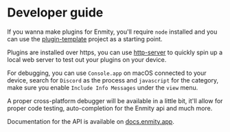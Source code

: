 # Developer guide

If you wanna make plugins for Enmity, you'll require `node` installed and you can use the [plugin-template](https://github.com/NotZoeyDev/Enmity-Plugins/tree/main/PluginTemplate) project as a starting point.

Plugins are installed over https, you can use [http-server](https://www.npmjs.com/package/http-server) to quickly spin up a local web server to test out your plugins on your device.

For debugging, you can use `Console.app` on macOS connected to your device, search for `Discord` as the process and `javascript` for the category, make sure you enable `Include Info Messages` under the `view` menu.

A proper cross-platform debugger will be available in a little bit, it'll allow for proper code testing, auto-completion for the Enmity api and much more.

Documentation for the API is available on [docs.enmity.app](https://docs.enmity.app).
